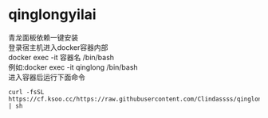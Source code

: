 # qinglongyilai
青龙面板依赖一键安装
<br>
登录宿主机进入docker容器内部<br>
docker exec -it 容器名 /bin/bash<br>
例如:docker exec -it qinglong /bin/bash<br>
进入容器后运行下面命令<br>
```
curl -fsSL https://cf.ksoo.cc/https://raw.githubusercontent.com/Clindassss/qinglongyilai/main/QLOneKeyDependency.sh | sh
```
